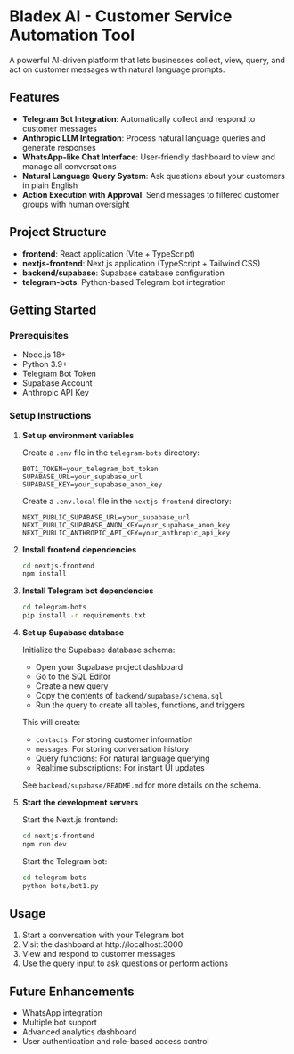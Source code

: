 # Bladex AI - Customer Service Automation Tool

A powerful AI-driven platform that lets businesses collect, view, query, and act on customer messages with natural language prompts.

## Features

- **Telegram Bot Integration**: Automatically collect and respond to customer messages
- **Anthropic LLM Integration**: Process natural language queries and generate responses
- **WhatsApp-like Chat Interface**: User-friendly dashboard to view and manage all conversations
- **Natural Language Query System**: Ask questions about your customers in plain English
- **Action Execution with Approval**: Send messages to filtered customer groups with human oversight

## Project Structure

- **frontend**: React application (Vite + TypeScript)
- **nextjs-frontend**: Next.js application (TypeScript + Tailwind CSS)
- **backend/supabase**: Supabase database configuration
- **telegram-bots**: Python-based Telegram bot integration

## Getting Started

### Prerequisites

- Node.js 18+
- Python 3.9+
- Telegram Bot Token
- Supabase Account
- Anthropic API Key

### Setup Instructions

1. **Set up environment variables**

   Create a `.env` file in the `telegram-bots` directory:

   ```
   BOT1_TOKEN=your_telegram_bot_token
   SUPABASE_URL=your_supabase_url
   SUPABASE_KEY=your_supabase_anon_key
   ```

   Create a `.env.local` file in the `nextjs-frontend` directory:

   ```
   NEXT_PUBLIC_SUPABASE_URL=your_supabase_url
   NEXT_PUBLIC_SUPABASE_ANON_KEY=your_supabase_anon_key
   NEXT_PUBLIC_ANTHROPIC_API_KEY=your_anthropic_api_key
   ```

2. **Install frontend dependencies**

   ```bash
   cd nextjs-frontend
   npm install
   ```

3. **Install Telegram bot dependencies**

   ```bash
   cd telegram-bots
   pip install -r requirements.txt
   ```

4. **Set up Supabase database**

   Initialize the Supabase database schema:

   - Open your Supabase project dashboard
   - Go to the SQL Editor
   - Create a new query
   - Copy the contents of `backend/supabase/schema.sql`
   - Run the query to create all tables, functions, and triggers

   This will create:
   - `contacts`: For storing customer information
   - `messages`: For storing conversation history
   - Query functions: For natural language querying
   - Realtime subscriptions: For instant UI updates

   See `backend/supabase/README.md` for more details on the schema.

5. **Start the development servers**

   Start the Next.js frontend:

   ```bash
   cd nextjs-frontend
   npm run dev
   ```

   Start the Telegram bot:

   ```bash
   cd telegram-bots
   python bots/bot1.py
   ```

## Usage

1. Start a conversation with your Telegram bot
2. Visit the dashboard at http://localhost:3000
3. View and respond to customer messages
4. Use the query input to ask questions or perform actions

## Future Enhancements

- WhatsApp integration
- Multiple bot support
- Advanced analytics dashboard
- User authentication and role-based access control